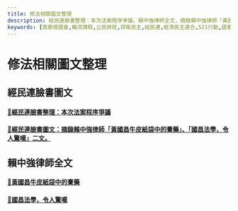 ```yaml
---
title: 修法相關圖文整理
description: 經民連臉書整理：本次法案程序爭議。賴中強律師全文，摘錄賴中強律師「黃國昌牛皮紙袋中的膏藥」、「國昌法學，令人驚嘆」二文。
keywords: [我藐視國會,輪流請假,公民排班,捍衛民主,經民連,經濟民主連合,521行動,國會濫權,立院集結,在地對話,前進新北]
---
```


# 修法相關圖文整理

## 經民連臉書圖文

#### [🔗經民連臉書整理：本次法案程序爭議](https://www.facebook.com/eduniontaiwan/posts/pfbid02dDuo6etvbSMiSNeHrBnSqyRK3afDGZME4J2pUTxaNQ2BJSRg3uB9cBNrttYv1dUDl)
  
#### [🔗經民連臉書圖文：摘錄賴中強律師「黃國昌牛皮紙袋中的膏藥」、「國昌法學，令人驚嘆」二文。](https://www.facebook.com/eduniontaiwan/posts/pfbid0ussi3EnZcXzfZjqxzDVhVu3NqR16yPciHjdBYK6ExaqrTTZx5t1U1Dr4moszoCMFl)

## 賴中強律師全文
#### [🔗黃國昌牛皮紙袋中的膏藥](https://www.facebook.com/permalink.php?story_fbid=pfbid0rk3K72nuiXCEFYeXUeBJeQQrftbr1UdRDdsT8sYrnLnN4nPwkSF9xQXcT2QPPjQyl&id=100004879216262)

#### [🔗國昌法學，令人驚嘆](https://www.facebook.com/permalink.php?story_fbid=pfbid02t2rArdtNDmSLw1XbAXnFtpiqn1jm4eAobUFp8CeVJ5VXvxZpc8ZTAuq6qBqdQYmNl&id=100004879216262)